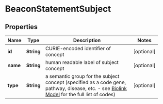
# BeaconStatementSubject

## Properties
Name | Type | Description | Notes
------------ | ------------- | ------------- | -------------
**id** | **String** | CURIE-encoded identifier of concept  |  [optional]
**name** | **String** | human readable label of subject concept |  [optional]
**type** | **String** | a semantic group for the subject concept (specified as a code gene, pathway, disease, etc. - see [Biolink Model](https://biolink.github.io/biolink-model) for the full list of codes)  |  [optional]



